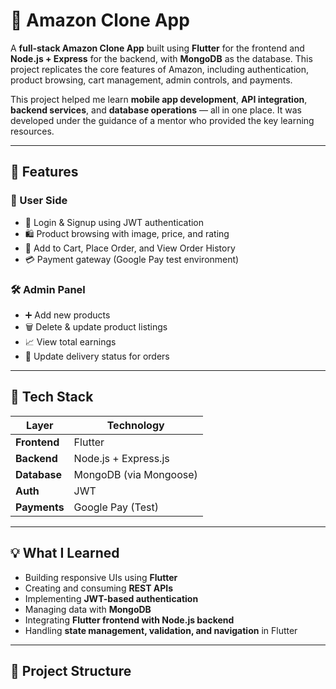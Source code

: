 # 🛒 Amazon Clone App

A **full-stack Amazon Clone App** built using **Flutter** for the frontend and **Node.js + Express** for the backend, with **MongoDB** as the database. This project replicates the core features of Amazon, including authentication, product browsing, cart management, admin controls, and payments. 

This project helped me learn **mobile app development**, **API integration**, **backend services**, and **database operations** — all in one place. It was developed under the guidance of a mentor who provided the key learning resources.

---

## 🔧 Features

### 👤 User Side
- 🔐 Login & Signup using JWT authentication  
- 🛍 Product browsing with image, price, and rating  
- 🛒 Add to Cart, Place Order, and View Order History  
- 💳 Payment gateway (Google Pay test environment)

### 🛠 Admin Panel
- ➕ Add new products  
- 🗑 Delete & update product listings  
- 📈 View total earnings  
- 🚚 Update delivery status for orders  

---

## 🧱 Tech Stack

| Layer        | Technology            |
|--------------|------------------------|
| **Frontend** | Flutter                |
| **Backend**  | Node.js + Express.js   |
| **Database** | MongoDB (via Mongoose) |
| **Auth**     | JWT                    |
| **Payments** | Google Pay (Test)      |

---

## 💡 What I Learned

- Building responsive UIs using **Flutter**
- Creating and consuming **REST APIs**
- Implementing **JWT-based authentication**
- Managing data with **MongoDB**
- Integrating **Flutter frontend with Node.js backend**
- Handling **state management, validation, and navigation** in Flutter

---

## 📁 Project Structure

